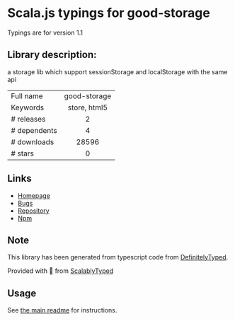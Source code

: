 
# Scala.js typings for good-storage

Typings are for version 1.1

## Library description:
a storage lib which support sessionStorage and localStorage with the same api

|                    |                 |
| ------------------ | :-------------: |
| Full name          | good-storage |
| Keywords           | store, html5 |
| # releases         | 2 |
| # dependents       | 4 |
| # downloads        | 28596 |
| # stars            | 0 |

## Links
- [Homepage](https://github.com/ustbhuangyi/storage#readme)
- [Bugs](https://github.com/ustbhuangyi/storage/issues)
- [Repository](https://github.com/ustbhuangyi/storage)
- [Npm](https://www.npmjs.com/package/good-storage)
    


## Note
This library has been generated from typescript code from [DefinitelyTyped](https://definitelytyped.org).

Provided with :purple_heart: from [ScalablyTyped](https://github.com/oyvindberg/ScalablyTyped)

## Usage
See [the main readme](../../readme.md) for instructions.


